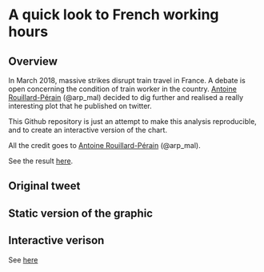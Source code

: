 A quick look to French working hours
===================



Overview
--------
In March 2018, massive strikes disrupt train travel in France. A debate is open concerning the condition of train worker in the country. [Antoine Rouillard-Pérain](https://twitter.com/arp_mal) (@arp_mal) decided to dig further and realised a really interesting plot that he published on twitter.

This Github repository is just an attempt to make this analysis reproducible, and to create an interactive version of the chart.

All the credit goes to [Antoine Rouillard-Pérain](https://twitter.com/arp_mal) (@arp_mal).

See the result [here](https://holtzy.github.io/FrenchWorkingTime/).



Original tweet
--------
[](original_tweet.png)


Static version of the graphic
--------
[](FrenchWorkingTime.png)



Interactive verison
--------
See [here](https://holtzy.github.io/FrenchWorkingTime/)




